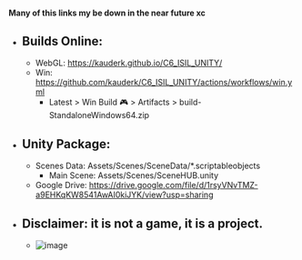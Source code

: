 #### Many of this links my be down in the near future xc

- ## Builds Online:
    - WebGL: https://kauderk.github.io/C6_ISIL_UNITY/
    - Win: https://github.com/kauderk/C6_ISIL_UNITY/actions/workflows/win.yml
        - Latest > Win Build 🎮 > Artifacts > build-StandaloneWindows64.zip

- ## Unity Package:
    - Scenes Data: Assets/Scenes/SceneData/*.scriptableobjects
        - Main Scene: Assets/Scenes/SceneHUB.unity
    - Google Drive: https://drive.google.com/file/d/1rsyVNvTMZ-a9EHKqKW8541AwAI0kiJYK/view?usp=sharing

- ## Disclaimer: it is not a game, it is a project.
    - ![image](https://user-images.githubusercontent.com/65237382/165552877-30b07db9-c858-41b7-a450-c0cab66275c6.png)
